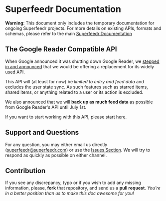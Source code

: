 Superfeedr Documentation
========================

**Warning**: This document only includes the temporary documentation for ongoing Superfeedr projects. For more details on existing APIs, formats and schemas, please refer to the main [Superfeedr Documentation](http://superfeedr.com/documentation)

## The Google Reader Compatible API

When Google announced it was shutting down Google Reader, we [stepped in and announced](http://blog.superfeedr.com/google-reader-compatible-api/) that we would be offering a replacement for its widely used API.

This API will (at least for now) be *limited to entry and feed data* and excludes the user state sync. As such features such as starred items, shared items, or anything related to a user or its action is excluded.

We also announced that we will **back up as much feed data** as possible from Google Reader's API until July 1st.

If you want to start working with this API, please [start here](/superfeedr/documentation/blob/master/google-reader-api/README.md).

## Support and Questions

For any question, you may either email us directly (superfeedr@superfeedr.com) or use the [Issues Section](/superfeedr/documentation/issues). We will try to respond as quickly as possible on either channel.

## Contribution

If you see any discrepancy, typo or if you wish to add any missing information, please, **fork** that repository, and send us a **pull request**. *You're in a better position than us to make this doc awesome for you!*
